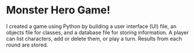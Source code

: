 # Monster Hero Game!
I created a game using Python by building a user interface (UI) file, an objects file for classes, and a database file for storing information. 
A player can list characters, add or delete them, or play a turn. Results from each round are stored.
